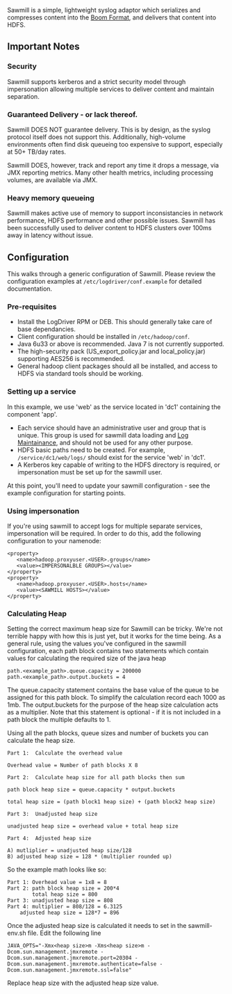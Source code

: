 Sawmill is a simple, lightweight syslog adaptor which serializes and compresses content into the [Boom Format](BoomFiles.md), and delivers that content into HDFS.

## Important Notes
### Security
Sawmill supports kerberos and a strict security model through impersonation allowing multiple services to deliver content and maintain separation.

### Guaranteed Delivery - or lack thereof.
Sawmill DOES NOT guarantee delivery.  This is by design, as the syslog protocol itself does not support this.  Additionally, high-volume environments often find disk queueing too expensive to support, especially at 50+ TB/day rates.

Sawmill DOES, however, track and report any time it drops a message, via JMX reporting metrics.  Many other health metrics, including processing volumes, are available via JMX.

### Heavy memory queueing
Sawmill makes active use of memory to support inconsistancies in network performance, HDFS performance and other possible issues.  Sawmill has been successfully used to deliver content to HDFS clusters over 100ms away in latency without issue.

## Configuration

This walks through a generic configuration of Sawmill.  Please review the configuration examples at <code>/etc/logdriver/conf.example</code> for detailed documentation.

### Pre-requisites

* Install the LogDriver RPM or DEB.  This should generally take care of base dependancies.
* Client configuration should be installed in <code>/etc/hadoop/conf</code>.
* Java 6u33 or above is recommended.  Java 7 is not currently supported.
* The high-security pack (US_export_policy.jar and local_policy.jar) supporting AES256 is recommended.
* General hadoop client packages should all be installed, and access to HDFS via standard tools should be working.

### Setting up a service

In this example, we use 'web' as the service located in 'dc1' containing the component 'app'.

* Each service should have an administrative user and group that is unique.  This group is used for sawmill data loading and [Log Maintainance](LogMaintenance.md), and should not be used for any other purpose.
* HDFS basic paths need to be created.  For example, <code>/service/dc1/web/logs/</code> should exist for the service 'web' in 'dc1'.
* A Kerberos key capable of writing to the HDFS directory is required, or impersonation must be set up for the sawmill user.

At this point, you'll need to update your sawmill configuration - see the example configuration for starting points.

### Using impersonation

If you're using sawmill to accept logs for multiple separate services, impersonation will be required.  In order to do this, add the following configuration to your namenode:

```none
<property>
   <name>hadoop.proxyuser.<USER>.groups</name>
   <value><IMPERSONALBLE GROUPS></value>
</property>
<property>
   <name>hadoop.proxyuser.<USER>.hosts</name>
   <value><SAWMILL HOSTS></value>
</property>
```

### Calculating Heap

Setting the correct maximum heap size for Sawmill can be tricky.  We're not terrible happy with how this is just yet, but it works for the time being.  As a general rule, using the values you've configured in the sawmill configuration, each path block contains two statements which contain values for calculating the required size of the java heap
```none
path.<example_path>.queue.capacity = 200000 
path.<example_path>.output.buckets = 4
```
The queue.capacity statement contains the base value of the queue to be assigned for this path block. To simplify the calculation record each 1000 as 1mb.  The output.buckets for the purpose of the heap size calculation acts as a multiplier.  Note that this statement is optional - if it is not included in a path block the multiple defaults to 1.

Using all the path blocks, queue sizes and number of buckets you can calculate the heap size.
```none
Part 1:  Calculate the overhead value

Overhead value = Number of path blocks X 8

Part 2:  Calculate heap size for all path blocks then sum

path block heap size = queue.capacity * output.buckets

total heap size = (path block1 heap size) + (path block2 heap size)

Part 3:  Unadjusted heap size

unadjusted heap size = overhead value + total heap size

Part 4:  Adjusted heap size

A) mutliplier = unadjusted heap size/128
B) adjusted heap size = 128 * (multiplier rounded up)
```

So the example math looks like so:
```none
Part 1: Overhead value = 1x8 = 8
Part 2: path block heap size = 200*4
        total heap size = 800
Part 3: unadjusted heap size = 808
Part 4: multiplier = 808/128 = 6.3125
    adjusted heap size = 128*7 = 896
```

Once the adjusted heap size is calculated it needs to set in the sawmill-env.sh file.  Edit the following line
```none
JAVA_OPTS="-Xmx<heap size>m -Xms<heap size>m -Dcom.sun.management.jmxremote -Dcom.sun.management.jmxremote.port=20304 -Dcom.sun.management.jmxremote.authenticate=false -Dcom.sun.management.jmxremote.ssl=false"
```
Replace heap size with the adjusted heap size value.
